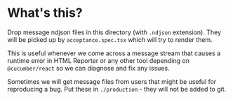 # What's this?

Drop message ndjson files in this directory (with `.ndjson` extension).
They will be picked up by `acceptance.spec.tsx` which will try to render them.

This is useful whenever we come across a message stream that causes a runtime error
in HTML Reporter or any other tool depending on `@cucumber/react` so we can diagnose
and fix any issues.

Sometimes we will get message files from users that might be useful for reproducing a bug.
Put these in `./production` - they will not be added to git.
